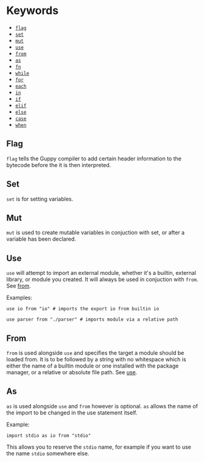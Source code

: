 # Keywords
- [`flag`](#flag)
- [`set`](#set)
- [`mut`](#mut)
- [`use`](#use)
- [`from`](#from)
- [`as`](#as)
- [`fn`](#fn)
- [`while`](#while)
- [`for`](#for)
- [`each`](#each)
- [`in`](#in)
- [`if`](#if)
- [`elif`](#elif)
- [`else`](#else)
- [`case`](#case)
- [`when`](#when)
## Flag
`flag` tells the Guppy compiler to add certain header information to the bytecode before the it is then interpreted. 
## Set
`set` is for setting variables. 
## Mut
`mut` is used to create mutable variables in conjuction with set, or after a variable has been declared. 
## Use 
`use` will attempt to import an external module, whether it's a builtin, external library, or module you created. It will always be used in conjuction with `from`. See [from](#from).

Examples:
```
use io from "io" # imports the export io from builtin io
```
```
use parser from "./parser" # imports module via a relative path
```
## From 
`from` is used alongside `use` and specifies the target a module should be loaded from. It is to be followed by a string with no whitespace which is either the name of a builtin module or one installed with the package manager, or a relative or absolute file path. See [use](#use).
## As 
`as` is used alongside `use` and `from` however is optional. `as` allows the name of the import to be changed in the use statement itself. 

Example: 
```
import stdio as io from "stdio" 
```

This allows you to reserve the `stdio` name, for example if you want to use the name `stdio` somewhere else. 